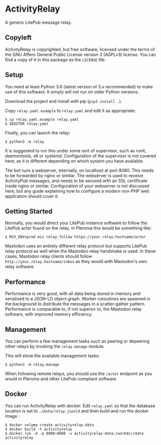 # ActivityRelay

A generic LitePub message relay.


## Copyleft

ActivityRelay is copyrighted, but free software, licensed under the terms of the GNU
Affero General Public License version 3 (AGPLv3) license.  You can find a copy of it
in this package as the `LICENSE` file.


## Setup

You need at least Python 3.6 (latest version of 3.x recommended) to make use of this software.
It simply will not run on older Python versions.

Download the project and install with pip (`pip3 install .`).

Copy `relay.yaml.example` to `relay.yaml` and edit it as appropriate:

    $ cp relay.yaml.example relay.yaml
    $ $EDITOR relay.yaml

Finally, you can launch the relay:

    $ python3 -m relay

It is suggested to run this under some sort of supervisor, such as runit, daemontools,
s6 or systemd.  Configuration of the supervisor is not covered here, as it is different
depending on which system you have available.

The bot runs a webserver, internally, on localhost at port 8080.  This needs to be
forwarded by nginx or similar.  The webserver is used to receive ActivityPub messages,
and needs to be secured with an SSL certificate inside nginx or similar.  Configuration
of your webserver is not discussed here, but any guide explaining how to configure a
modern non-PHP web application should cover it.


## Getting Started

Normally, you would direct your LitePub instance software to follow the LitePub actor
found on the relay.  In Pleroma this would be something like:

    $ MIX_ENV=prod mix relay_follow https://your.relay.hostname/actor

Mastodon uses an entirely different relay protocol but supports LitePub relay protocol
as well when the Mastodon relay handshake is used.  In these cases, Mastodon relay
clients should follow `http://your.relay.hostname/inbox` as they would with Mastodon's
own relay software.


## Performance

Performance is very good, with all data being stored in memory and serialized to a
JSON-LD object graph.  Worker coroutines are spawned in the background to distribute
the messages in a scatter-gather pattern.  Performance is comparable to, if not
superior to, the Mastodon relay software, with improved memory efficiency.


## Management

You can perform a few management tasks such as peering or depeering other relays by
invoking the `relay.manage` module.

This will show the available management tasks:

    $ python3 -m relay.manage

When following remote relays, you should use the `/actor` endpoint as you would in
Pleroma and other LitePub-compliant software.

## Docker

You can run ActivityRelay with docker. Edit `relay.yaml` so that the database
location is set to `./data/relay.jsonld` and then build and run the docker
image :

    $ docker volume create activityrelay-data
    $ docker build -t activityrelay .
	$ docker run -d -p 8080:8080 -v activityrelay-data:/workdir/data activityrelay
